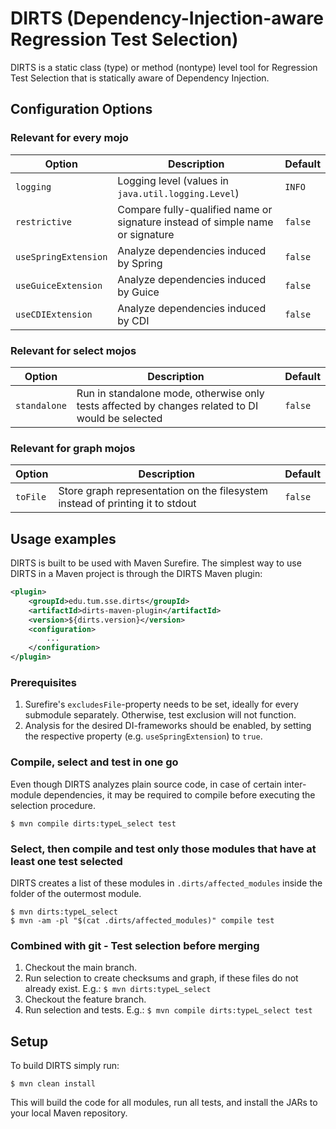 # DIRTS (Dependency-Injection-aware Regression Test Selection)

DIRTS is a static class (type) or method (nontype) level tool for Regression Test Selection that is statically aware of Dependency Injection. 

## Configuration Options

### Relevant for every mojo
| Option                | Description                                                                        | Default |
|-----------------------|------------------------------------------------------------------------------------|---------|
| `logging`             | Logging level (values in `java.util.logging.Level`)                                | `INFO`  |
| `restrictive`         | Compare fully-qualified name or signature instead of simple name or signature     | `false` |
| `useSpringExtension`  | Analyze dependencies induced by Spring                                             | `false` |
| `useGuiceExtension`   | Analyze dependencies induced by Guice                                              | `false` |
| `useCDIExtension`     | Analyze dependencies induced by CDI                                                | `false` |

### Relevant for select mojos
| Option                | Description                                                                        | Default |
|-----------------------|------------------------------------------------------------------------------------|---------|
| `standalone`          | Run in standalone mode, otherwise only tests affected by changes related to DI would be selected | `false` |

### Relevant for graph mojos

| Option                | Description                                                                        | Default |
|-----------------------|------------------------------------------------------------------------------------|---------|
| `toFile`              | Store graph representation on the filesystem instead of printing it to stdout      | `false` |


## Usage examples

DIRTS is built to be used with Maven Surefire. The simplest way to use DIRTS in a Maven project is through the DIRTS Maven plugin:

```xml
<plugin>
    <groupId>edu.tum.sse.dirts</groupId>
    <artifactId>dirts-maven-plugin</artifactId>
    <version>${dirts.version}</version>
    <configuration>
        ...
    </configuration>
</plugin>
```

### Prerequisites
1. Surefire's `excludesFile`-property needs to be set, ideally for every submodule separately. Otherwise, test exclusion will not function.
2. Analysis for the desired DI-frameworks should be enabled, by setting the respective property (e.g. `useSpringExtension`) to `true`.

### Compile, select and test in one go
Even though DIRTS analyzes plain source code, in case of certain inter-module dependencies, it may be required to compile before executing the selection procedure.
```shell
$ mvn compile dirts:typeL_select test
```

### Select, then compile and test only those modules that have at least one test selected
DIRTS creates a list of these modules in `.dirts/affected_modules` inside the folder of the outermost module.
```shell
$ mvn dirts:typeL_select
$ mvn -am -pl "$(cat .dirts/affected_modules)" compile test
```

### Combined with git - Test selection before merging
1. Checkout the main branch.
2. Run selection to create checksums and graph, if these files do not already exist. E.g.: ```$ mvn dirts:typeL_select```
3. Checkout the feature branch.
4. Run selection and tests. E.g.: ```$ mvn compile dirts:typeL_select test```


## Setup
To build DIRTS simply run:
```shell
$ mvn clean install
```
This will build the code for all modules, run all tests, and install the JARs to your local Maven repository.
